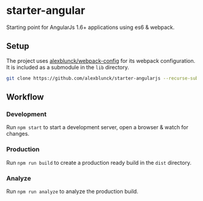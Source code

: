 # starter-angular
Starting point for AngularJs 1.6+ applications using es6 & webpack.

## Setup
The project uses [alexblunck/webpack-config](https://github.com/alexblunck/webpack-config) for its webpack configuration. It is included as a submodule in the `lib` directory.

```bash
git clone https://github.com/alexblunck/starter-angularjs --recurse-submodules
```

## Workflow

### Development
Run `npm start` to start a development server, open a browser & watch for changes.

### Production
Run `npm run build` to create a production ready build in the `dist` directory.

### Analyze
Run `npm run analyze` to analyze the production build.
